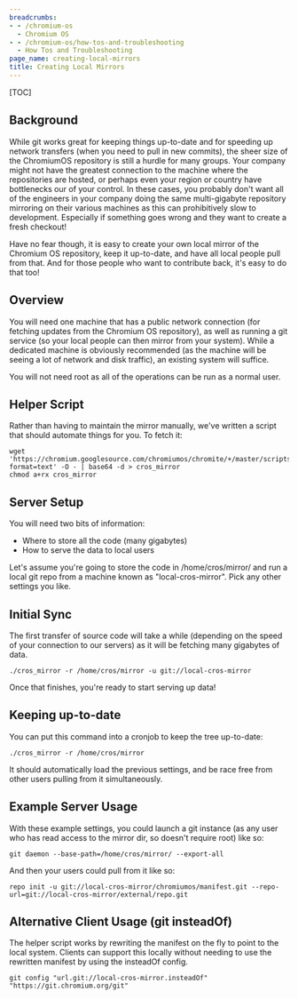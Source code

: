 ```yaml
---
breadcrumbs:
- - /chromium-os
  - Chromium OS
- - /chromium-os/how-tos-and-troubleshooting
  - How Tos and Troubleshooting
page_name: creating-local-mirrors
title: Creating Local Mirrors
---
```


[TOC]

## Background

While git works great for keeping things up-to-date and for speeding up network
transfers (when you need to pull in new commits), the sheer size of the
ChromiumOS repository is still a hurdle for many groups. Your company might not
have the greatest connection to the machine where the repositories are hosted,
or perhaps even your region or country have bottlenecks our of your control. In
these cases, you probably don't want all of the engineers in your company doing
the same multi-gigabyte repository mirroring on their various machines as this
can prohibitively slow to development. Especially if something goes wrong and
they want to create a fresh checkout!

Have no fear though, it is easy to create your own local mirror of the Chromium
OS repository, keep it up-to-date, and have all local people pull from that. And
for those people who want to contribute back, it's easy to do that too!

## Overview

You will need one machine that has a public network connection (for fetching
updates from the Chromium OS repository), as well as running a git service (so
your local people can then mirror from your system). While a dedicated machine
is obviously recommended (as the machine will be seeing a lot of network and
disk traffic), an existing system will suffice.

You will not need root as all of the operations can be run as a normal user.

## Helper Script

Rather than having to maintain the mirror manually, we've written a script that
should automate things for you. To fetch it:

```none
wget 'https://chromium.googlesource.com/chromiumos/chromite/+/master/scripts/cros_mirror?format=text' -O - | base64 -d > cros_mirror
chmod a+rx cros_mirror
```

## Server Setup

You will need two bits of information:

*   Where to store all the code (many gigabytes)
*   How to serve the data to local users

Let's assume you're going to store the code in /home/cros/mirror/ and run a
local git repo from a machine known as "local-cros-mirror". Pick any other
settings you like.

## Initial Sync

The first transfer of source code will take a while (depending on the speed of
your connection to our servers) as it will be fetching many gigabytes of data.

```none
./cros_mirror -r /home/cros/mirror -u git://local-cros-mirror
```

Once that finishes, you're ready to start serving up data!

## Keeping up-to-date

You can put this command into a cronjob to keep the tree up-to-date:

```none
./cros_mirror -r /home/cros/mirror
```

It should automatically load the previous settings, and be race free from other
users pulling from it simultaneously.

## Example Server Usage

With these example settings, you could launch a git instance (as any user who
has read access to the mirror dir, so doesn't require root) like so:

```none
git daemon --base-path=/home/cros/mirror/ --export-all
```

And then your users could pull from it like so:

```none
repo init -u git://local-cros-mirror/chromiumos/manifest.git --repo-url=git://local-cros-mirror/external/repo.git
```

## Alternative Client Usage (git insteadOf)

The helper script works by rewriting the manifest on the fly to point to the
local system. Clients can support this locally without needing to use the
rewritten manifest by using the insteadOf config.

```none
git config "url.git://local-cros-mirror.insteadOf" "https://git.chromium.org/git"
```